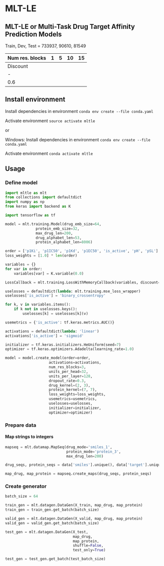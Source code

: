 # MLT-LE
## MLT-LE or Multi-Task Drug Target Affinity Prediction Models



Train, Dev, Test = 733937, 90610, 81549


| Num res. blocks| 1   | 5   | 10  | 15  |
| -------------- | --- | --- | --- | --- |
| Discount       |     |     |     |     |
| -              |     |     |     |     |
| 0.6            |     |     |     |     |


## Install environment

Install dependencies in environment
`conda env create --file conda.yaml`

Activate environment
`source activate mltle`

or

Windows:
Install dependencies in environment
`conda env create --file conda.yaml`

Activate environment
`conda activate mltle`


## Usage

### Define model
```python
import mltle as mlt
from collections import defaultdict
import numpy as np
from keras import backend as K

import tensorflow as tf

model = mlt.training.Model(drug_emb_size=64,
              protein_emb_size=32,
              max_drug_len=200,
              drug_alphabet_len=53,
              protein_alphabet_len=8006)

order = ['p1Ki', 'p1IC50', 'p1Kd', 'p1EC50', 'is_active', 'pH', 'pSL']
loss_weights = [1.0] * len(order)

variables = {}
for var in order:
    variables[var] = K.variable(0.0)

LossCallback = mlt.training.LossWithMemoryCallback(variables, discount=0.6)

uselosses = defaultdict(lambda: mlt.training.mse_loss_wrapper)
uselosses['is_active'] = 'binary_crossentropy'

for k, v in variables.items():
    if k not in uselosses.keys():
        uselosses[k] = uselosses[k](v)

usemetrics = {'is_active': tf.keras.metrics.AUC()}

activations = defaultdict(lambda: 'linear')
activations['is_active'] = 'sigmoid'

initializer = tf.keras.initializers.HeUniform(seed=7)
optimizer = tf.keras.optimizers.Adadelta(learning_rate=1.0)

model = model.create_model(order=order,
                    activations=activations,
                    num_res_blocks=3,
                    units_per_head=32,
                    units_per_layer=128,
                    dropout_rate=0.3,
                    drug_kernel=(2, 3),
                    protein_kernel=(7, 7),
                    loss_weights=loss_weights,
                    usemetrics=usemetrics,
                    uselosses=uselosses,
                    initializer=initializer,
                    optimizer=optimizer)

```

### Prepare data

#### Map strings to integers
```python
mapseq = mlt.datamap.MapSeq(drug_mode='smiles_1',
               				protein_mode='protein_3',
                			max_drug_len=200)

drug_seqs, protein_seqs = data['smiles'].unique(), data['target'].unique()

map_drug, map_protein = mapseq.create_maps(drug_seqs, protein_seqs)
```

### Create generator

```python
batch_size = 64

train_gen = mlt.datagen.DataGen(X_train, map_drug, map_protein)
train_gen = train_gen.get_batch(batch_size)

valid_gen = mlt.datagen.DataGen(X_valid, map_drug, map_protein)
valid_gen = valid_gen.get_batch(batch_size)

test_gen = mlt.datagen.DataGen(X_test,
                               map_drug,
                               map_protein,
                               shuffle=False,
                               test_only=True)

test_gen = test_gen.get_batch(test_batch_size)
```